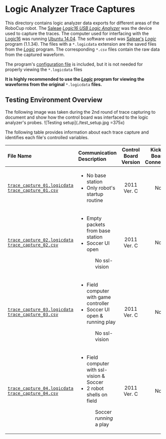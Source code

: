 # Logic Analyzer Trace Captures

This directory contains logic analyzer data exports for different areas of the RoboCup robot. The [Saleae](https://www.saleae.com/) [*Logic16 USB Logic Analyzer*](https://www.sparkfun.com/products/retired/10989) was the device used to capture the traces. The computer used for interfacing with the [Logic16](https://www.sparkfun.com/products/retired/10989) was running [Ubuntu 14.04](http://www.ubuntu.com/download/desktop). The software used was [Saleae's](https://www.saleae.com/) [*Logic*](https://www.saleae.com/downloads) program (1.1.34). The files with a `*.logicdata` extension are the saved files from the [*Logic*](https://www.saleae.com/downloads) program. The corresponding `*.csv` files contain the raw data from the captured waveform.

The program's [configuration file](./program_settings.logicsettings) is included, but it is not needed for properly viewing the `*.logicdata` files

**It is highly recommended to use the [*Logic*](https://www.saleae.com/downloads) program for viewing the waveforms from the original** `*.logicdata` **files.**

## Testing Environment Overview

The following image was taken during the 2nd round of trace capturing to document and show how the control board was interfaced to the logic analyzer's probes.
![Testing setup](./test_setup.jpg =375x)

The following table provides information about each trace capture and identifies each file's controlled variables.

| File Name | Communication Description | Control Board Version  | Kicker Board Connected | Drive Motors Connected | Dribbler Motor Connected | Ball Sensor Connected | Sampling Frequency | Duration |
| :---------------------|:----------------------------------------------|:-------------------:|:-----------:|:----------:|:-----------:|:-----------:|:-----------:|:-----------:|
| [`trace_capture_01.logicdata`](./trace_capture_01.logicdata)<br>[`trace_capture_01.csv`](./trace_capture_01.csv) | <ul><li>No base station</li><li>Only robot's startup routine</li></ul> | 2011 Ver. C | No | No | No | No | 40MHz | 3 sec. |
| [`trace_capture_02.logicdata`](./trace_capture_02.logicdata)<br>[`trace_capture_02.csv`](./trace_capture_02.csv) | <ul><li>Empty packets from base station</li><li>Soccer UI open</li><ul>No ssl-vision</li></ul> | 2011 Ver. C | No | No | No | No | 50MHz | 10 sec. |
| [`trace_capture_03.logicdata`](./trace_capture_03.logicdata)<br>[`trace_capture_03.csv`](./trace_capture_03.csv) | <ul><li>Field computer with game controller</li><li>Soccer UI open & running play</li><ul>No ssl-vision</li></ul> | 2011 Ver. C | No | No | No | No | 50MHz | 10 sec. |
| [`trace_capture_04.logicdata`](./trace_capture_04.logicdata)<br>[`trace_capture_04.csv`](./trace_capture_04.csv) | <ul><li>Field computer with ssl-vision & Soccer</li><li>2 robot shells on field</li><ul>Soccer *running* a play</li></ul> | 2011 Ver. C | No | No | No | No | 50MHz | 10 sec. |
